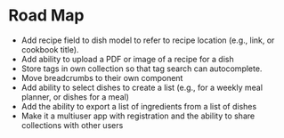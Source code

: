 # Road Map

- Add recipe field to dish model to refer to recipe location (e.g., link, or cookbook title).
- Add ability to upload a PDF or image of a recipe for a dish
- Store tags in own collection so that tag search can autocomplete.
- Move breadcrumbs to their own component
- Add ability to select dishes to create a list (e.g., for a weekly meal planner, or dishes for a meal)
- Add the ability to export a list of ingredients from a list of dishes
- Make it a multiuser app with registration and the ability to share collections with other users